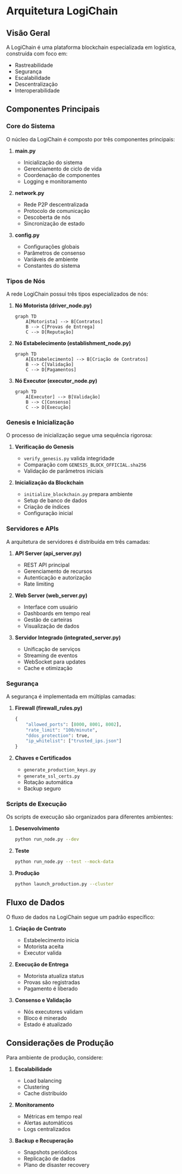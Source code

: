 # Arquitetura LogiChain

## Visão Geral

A LogiChain é uma plataforma blockchain especializada em logística, construída com foco em:
- Rastreabilidade
- Segurança
- Escalabilidade
- Descentralização
- Interoperabilidade

## Componentes Principais

### Core do Sistema
O núcleo da LogiChain é composto por três componentes principais:

1. **main.py**
   - Inicialização do sistema
   - Gerenciamento de ciclo de vida
   - Coordenação de componentes
   - Logging e monitoramento

2. **network.py**
   - Rede P2P descentralizada
   - Protocolo de comunicação
   - Descoberta de nós
   - Sincronização de estado

3. **config.py**
   - Configurações globais
   - Parâmetros de consenso
   - Variáveis de ambiente
   - Constantes do sistema

### Tipos de Nós

A rede LogiChain possui três tipos especializados de nós:

1. **Nó Motorista (driver_node.py)**
   ```mermaid
   graph TD
       A[Motorista] --> B[Contratos]
       B --> C[Provas de Entrega]
       C --> D[Reputação]
   ```

2. **Nó Estabelecimento (establishment_node.py)**
   ```mermaid
   graph TD
       A[Estabelecimento] --> B[Criação de Contratos]
       B --> C[Validação]
       C --> D[Pagamentos]
   ```

3. **Nó Executor (executor_node.py)**
   ```mermaid
   graph TD
       A[Executor] --> B[Validação]
       B --> C[Consenso]
       C --> D[Execução]
   ```

### Genesis e Inicialização

O processo de inicialização segue uma sequência rigorosa:

1. **Verificação do Genesis**
   - `verify_genesis.py` valida integridade
   - Comparação com `GENESIS_BLOCK_OFFICIAL.sha256`
   - Validação de parâmetros iniciais

2. **Inicialização da Blockchain**
   - `initialize_blockchain.py` prepara ambiente
   - Setup de banco de dados
   - Criação de índices
   - Configuração inicial

### Servidores e APIs

A arquitetura de servidores é distribuída em três camadas:

1. **API Server (api_server.py)**
   - REST API principal
   - Gerenciamento de recursos
   - Autenticação e autorização
   - Rate limiting

2. **Web Server (web_server.py)**
   - Interface com usuário
   - Dashboards em tempo real
   - Gestão de carteiras
   - Visualização de dados

3. **Servidor Integrado (integrated_server.py)**
   - Unificação de serviços
   - Streaming de eventos
   - WebSocket para updates
   - Cache e otimização

### Segurança

A segurança é implementada em múltiplas camadas:

1. **Firewall (firewall_rules.py)**
   ```python
   {
       "allowed_ports": [8000, 8001, 8002],
       "rate_limit": "100/minute",
       "ddos_protection": true,
       "ip_whitelist": ["trusted_ips.json"]
   }
   ```

2. **Chaves e Certificados**
   - `generate_production_keys.py`
   - `generate_ssl_certs.py`
   - Rotação automática
   - Backup seguro

### Scripts de Execução

Os scripts de execução são organizados para diferentes ambientes:

1. **Desenvolvimento**
   ```bash
   python run_node.py --dev
   ```

2. **Teste**
   ```bash
   python run_node.py --test --mock-data
   ```

3. **Produção**
   ```bash
   python launch_production.py --cluster
   ```

## Fluxo de Dados

O fluxo de dados na LogiChain segue um padrão específico:

1. **Criação de Contrato**
   - Estabelecimento inicia
   - Motorista aceita
   - Executor valida

2. **Execução de Entrega**
   - Motorista atualiza status
   - Provas são registradas
   - Pagamento é liberado

3. **Consenso e Validação**
   - Nós executores validam
   - Bloco é minerado
   - Estado é atualizado

## Considerações de Produção

Para ambiente de produção, considere:

1. **Escalabilidade**
   - Load balancing
   - Clustering
   - Cache distribuído

2. **Monitoramento**
   - Métricas em tempo real
   - Alertas automáticos
   - Logs centralizados

3. **Backup e Recuperação**
   - Snapshots periódicos
   - Replicação de dados
   - Plano de disaster recovery 